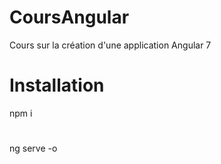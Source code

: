 # CoursAngular
Cours sur la création d'une application Angular 7

# Installation
npm i
#
ng serve -o
